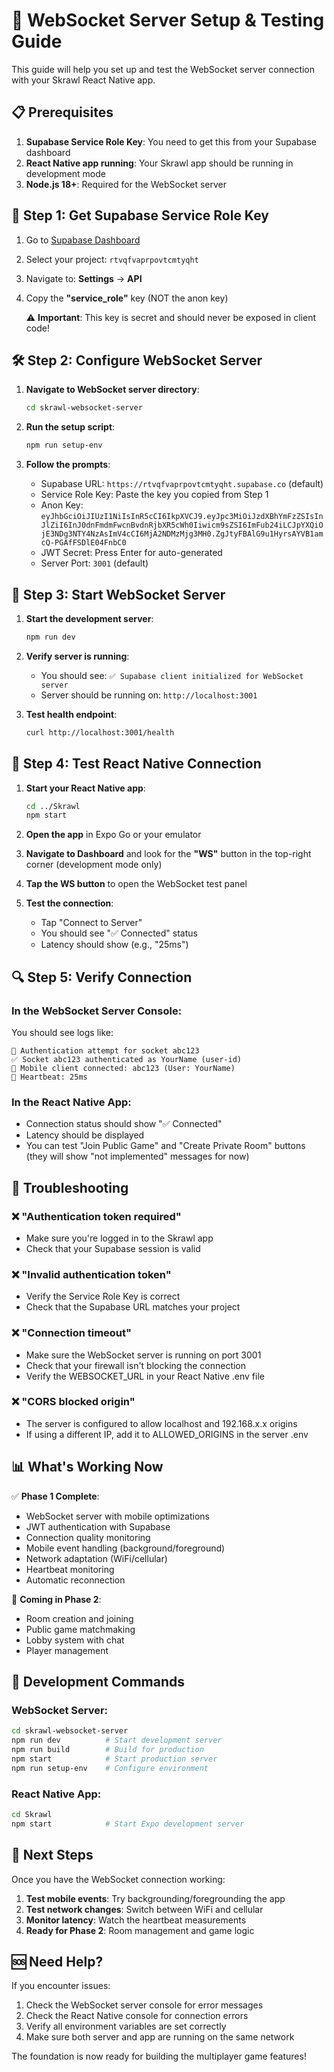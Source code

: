 # 🚀 WebSocket Server Setup & Testing Guide

This guide will help you set up and test the WebSocket server connection with your Skrawl React Native app.

## 📋 Prerequisites

1. **Supabase Service Role Key**: You need to get this from your Supabase dashboard
2. **React Native app running**: Your Skrawl app should be running in development mode
3. **Node.js 18+**: Required for the WebSocket server

## 🔧 Step 1: Get Supabase Service Role Key

1. Go to [Supabase Dashboard](https://supabase.com/dashboard)
2. Select your project: `rtvqfvaprpovtcmtyqht`
3. Navigate to: **Settings** → **API**
4. Copy the **"service_role"** key (NOT the anon key)
   
   ⚠️ **Important**: This key is secret and should never be exposed in client code!

## 🛠️ Step 2: Configure WebSocket Server

1. **Navigate to WebSocket server directory**:
   ```bash
   cd skrawl-websocket-server
   ```

2. **Run the setup script**:
   ```bash
   npm run setup-env
   ```

3. **Follow the prompts**:
   - Supabase URL: `https://rtvqfvaprpovtcmtyqht.supabase.co` (default)
   - Service Role Key: Paste the key you copied from Step 1
   - Anon Key: `eyJhbGciOiJIUzI1NiIsInR5cCI6IkpXVCJ9.eyJpc3MiOiJzdXBhYmFzZSIsInJlZiI6InJ0dnFmdmFwcnBvdnRjbXR5cWh0Iiwicm9sZSI6ImFub24iLCJpYXQiOjE3NDg3NTY4NzAsImV4cCI6MjA2NDMzMjg3MH0.ZgJtyFBAlG9u1HyrsAYVB1amcQ-PGAfFSDlE04FnbC0`
   - JWT Secret: Press Enter for auto-generated
   - Server Port: `3001` (default)

## 🚀 Step 3: Start WebSocket Server

1. **Start the development server**:
   ```bash
   npm run dev
   ```

2. **Verify server is running**:
   - You should see: `✅ Supabase client initialized for WebSocket server`
   - Server should be running on: `http://localhost:3001`

3. **Test health endpoint**:
   ```bash
   curl http://localhost:3001/health
   ```

## 📱 Step 4: Test React Native Connection

1. **Start your React Native app**:
   ```bash
   cd ../Skrawl
   npm start
   ```

2. **Open the app** in Expo Go or your emulator

3. **Navigate to Dashboard** and look for the **"WS"** button in the top-right corner (development mode only)

4. **Tap the WS button** to open the WebSocket test panel

5. **Test the connection**:
   - Tap "Connect to Server"
   - You should see "✅ Connected" status
   - Latency should show (e.g., "25ms")

## 🔍 Step 5: Verify Connection

### In the WebSocket Server Console:
You should see logs like:
```
🔐 Authentication attempt for socket abc123
✅ Socket abc123 authenticated as YourName (user-id)
📱 Mobile client connected: abc123 (User: YourName)
💓 Heartbeat: 25ms
```

### In the React Native App:
- Connection status should show "✅ Connected"
- Latency should be displayed
- You can test "Join Public Game" and "Create Private Room" buttons (they will show "not implemented" messages for now)

## 🐛 Troubleshooting

### ❌ "Authentication token required"
- Make sure you're logged in to the Skrawl app
- Check that your Supabase session is valid

### ❌ "Invalid authentication token"
- Verify the Service Role Key is correct
- Check that the Supabase URL matches your project

### ❌ "Connection timeout"
- Make sure the WebSocket server is running on port 3001
- Check that your firewall isn't blocking the connection
- Verify the WEBSOCKET_URL in your React Native .env file

### ❌ "CORS blocked origin"
- The server is configured to allow localhost and 192.168.x.x origins
- If using a different IP, add it to ALLOWED_ORIGINS in the server .env

## 📊 What's Working Now

✅ **Phase 1 Complete**:
- WebSocket server with mobile optimizations
- JWT authentication with Supabase
- Connection quality monitoring
- Mobile event handling (background/foreground)
- Network adaptation (WiFi/cellular)
- Heartbeat monitoring
- Automatic reconnection

🚧 **Coming in Phase 2**:
- Room creation and joining
- Public game matchmaking
- Lobby system with chat
- Player management

## 🔧 Development Commands

### WebSocket Server:
```bash
cd skrawl-websocket-server
npm run dev          # Start development server
npm run build        # Build for production
npm start            # Start production server
npm run setup-env    # Configure environment
```

### React Native App:
```bash
cd Skrawl
npm start            # Start Expo development server
```

## 📝 Next Steps

Once you have the WebSocket connection working:

1. **Test mobile events**: Try backgrounding/foregrounding the app
2. **Test network changes**: Switch between WiFi and cellular
3. **Monitor latency**: Watch the heartbeat measurements
4. **Ready for Phase 2**: Room management and game logic

## 🆘 Need Help?

If you encounter issues:

1. Check the WebSocket server console for error messages
2. Check the React Native console for connection errors
3. Verify all environment variables are set correctly
4. Make sure both server and app are running on the same network

The foundation is now ready for building the multiplayer game features!
